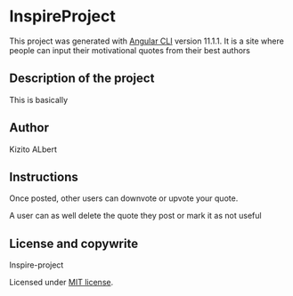 # InspireProject

This project was generated with [Angular CLI](https://github.com/angular/angular-cli) version 11.1.1.
It is a site where people can input their motivational quotes from their best authors

## Description of the project
This is basically 

## Author

Kizito ALbert

## Instructions

Once posted, other users can downvote or upvote your quote.

A user can as well delete the quote they post or mark it as not useful



## License and copywrite

Inspire-project

Licensed under [MIT license](LICENSE).



